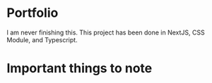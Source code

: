 # Portfolio

I am never finishing this. This project has been done in NextJS, CSS Module, and Typescript.

# Important things to note
